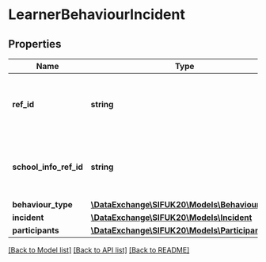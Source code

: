 # LearnerBehaviourIncident

## Properties
Name | Type | Description | Notes
------------ | ------------- | ------------- | -------------
**ref_id** | **string** | The ID (GUID) that uniquely identifies a particular incident | 
**school_info_ref_id** | **string** | The ID (GUID) of the school that the event takes place. | 
**behaviour_type** | [**\DataExchange\SIFUK20\Models\BehaviourType**](BehaviourType.md) |  | [optional] 
**incident** | [**\DataExchange\SIFUK20\Models\Incident**](Incident.md) |  | [optional] 
**participants** | [**\DataExchange\SIFUK20\Models\Participants**](Participants.md) |  | [optional] 

[[Back to Model list]](../README.md#documentation-for-models) [[Back to API list]](../README.md#documentation-for-api-endpoints) [[Back to README]](../README.md)


